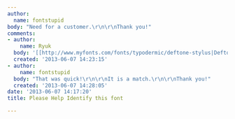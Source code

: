 ```yaml
---
author:
  name: fontstupid
body: "Need for a customer.\r\n\r\nThank you!"
comments:
- author:
    name: Ryuk
  body: '[[http://www.myfonts.com/fonts/typodermic/deftone-stylus|Deftone Stylus]]'
  created: '2013-06-07 14:23:15'
- author:
    name: fontstupid
  body: "That was quick!\r\n\r\nIt is a match.\r\n\r\nThank you!"
  created: '2013-06-07 14:28:05'
date: '2013-06-07 14:17:20'
title: Please Help Identify this font

---
```


